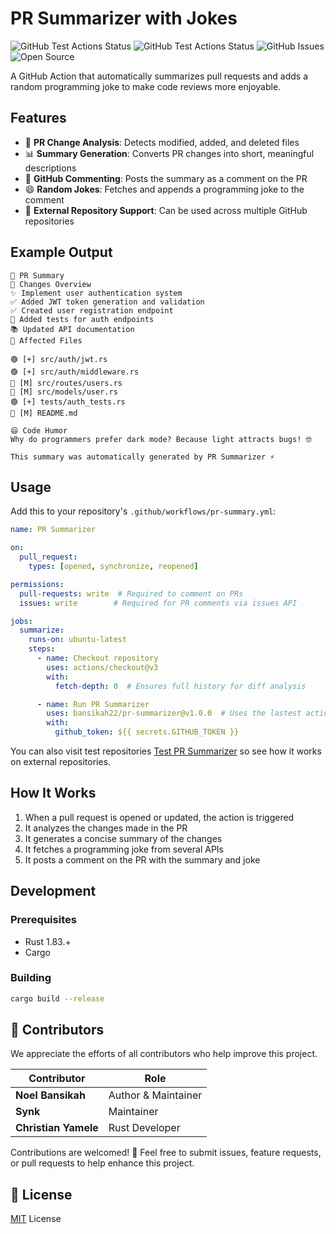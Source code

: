 # PR Summarizer with Jokes

![GitHub Test Actions Status](https://github.com/bansikah22/pr-summarizer/actions/workflows/test.yml/badge.svg)
![GitHub Test Actions Status](https://github.com/bansikah22/pr-summarizer/actions/workflows/release.yml/badge.svg)
![GitHub Issues](https://img.shields.io/github/issues/bansikah22/pr-summarizer?color=red)
![Open Source](https://img.shields.io/github/license/bansikah22/pr-summarizer?color=green)

A GitHub Action that automatically summarizes pull requests and adds a random programming joke to make code reviews more enjoyable.

## Features

- 📝 **PR Change Analysis**: Detects modified, added, and deleted files
- 📊 **Summary Generation**: Converts PR changes into short, meaningful descriptions
- 💬 **GitHub Commenting**: Posts the summary as a comment on the PR
- 😄 **Random Jokes**: Fetches and appends a programming joke to the comment
- 🔄 **External Repository Support**: Can be used across multiple GitHub repositories

## Example Output

```
🚀 PR Summary
📝 Changes Overview
✨ Implement user authentication system
✅ Added JWT token generation and validation
✅ Created user registration endpoint
🧪 Added tests for auth endpoints
📚 Updated API documentation
📂 Affected Files

🟢 [+] src/auth/jwt.rs
🟢 [+] src/auth/middleware.rs
🔵 [M] src/routes/users.rs
🔵 [M] src/models/user.rs
🟢 [+] tests/auth_tests.rs
🔵 [M] README.md

😄 Code Humor
Why do programmers prefer dark mode? Because light attracts bugs! 🤓

This summary was automatically generated by PR Summarizer ⚡
```

## Usage

Add this to your repository's `.github/workflows/pr-summary.yml`:

```yaml
name: PR Summarizer

on:
  pull_request:
    types: [opened, synchronize, reopened]

permissions:
  pull-requests: write  # Required to comment on PRs
  issues: write        # Required for PR comments via issues API

jobs:
  summarize:
    runs-on: ubuntu-latest
    steps:
      - name: Checkout repository
        uses: actions/checkout@v3
        with:
          fetch-depth: 0  # Ensures full history for diff analysis

      - name: Run PR Summarizer
        uses: bansikah22/pr-summarizer@v1.0.0  # Uses the lastest actions tag
        with:
          github_token: ${{ secrets.GITHUB_TOKEN }}
```

You can also visit test repositories [Test PR Summarizer](https://github.com/bansikah22/test-pr-summarizer) so see how it works on external repositories.

## How It Works

1. When a pull request is opened or updated, the action is triggered
2. It analyzes the changes made in the PR
3. It generates a concise summary of the changes
4. It fetches a programming joke from several APIs
5. It posts a comment on the PR with the summary and joke

## Development

### Prerequisites

- Rust 1.83.+
- Cargo

### Building

```bash
cargo build --release
```

## 🤝 Contributors

We appreciate the efforts of all contributors who help improve this project. 

| Contributor        | Role                         |
|-------------------|-----------------------------|
| **Noel Bansikah** | Author & Maintainer         |
| **Synk** |  Maintainer         |
| **Christian Yamele** |  Rust Developer        |

Contributions are welcomed! 🎉 Feel free to submit issues, feature requests, or pull requests to help enhance this project.

## 📜 License

[MIT](./LICENSE) License
